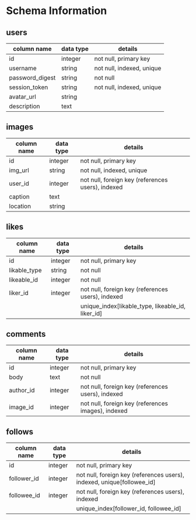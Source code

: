# Schema Information

## users

| column name | data type | details |
| ----------- |-----------| --------|
| id          | integer   | not null, primary key |
| username    | string    | not null, indexed, unique |
| password_digest | string | not null |
| session_token | string | not null, indexed, unique |
| avatar_url | string | |
| description | text | |


## images

| column name | data type | details |
| ----------- |-----------| --------|
| id | integer | not null, primary key |
| img_url | string | not null, indexed, unique |
| user_id | integer | not null, foreign key (references users), indexed
| caption | text | |
| location | string | |

## likes
| column name | data type | details |
| ----------- |-----------| --------|
| id | integer | not null, primary key |
| likable_type | string | not null |
| likeable_id | integer | not null |
| liker_id | integer | not null, foreign key (references users), indexed |
|  | | unique_index[likable_type, likeable_id, liker_id] |

## comments
| column name | data type | details |
| ----------- |-----------| --------|
| id | integer | not null, primary key |
| body | text | not null |
| author_id | integer | not null, foreign key (references users), indexed |
| image_id | integer | not null, foreign key (references images), indexed |

## follows
| column name | data type | details |
| ----------- |-----------| --------|
| id | integer | not null, primary key |
| follower_id | integer | not null, foreign key (references users), indexed, unique[followee_id] |
| followee_id | integer | not null, foreign key (references users), indexed |
| | | unique_index[follower_id, followee_id] |
